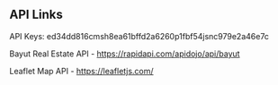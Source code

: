 ## API Links

API Keys: ed34dd816cmsh8ea61bffd2a6260p1fbf54jsnc979e2a46e7c


Bayut Real Estate API - https://rapidapi.com/apidojo/api/bayut

Leaflet Map API - https://leafletjs.com/


